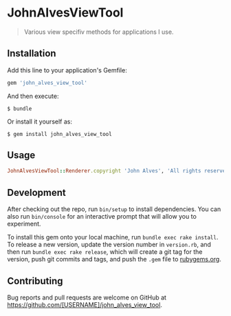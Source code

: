 # JohnAlvesViewTool

> Various view specifiv methods for applications I use.

## Installation

Add this line to your application's Gemfile:

```ruby
gem 'john_alves_view_tool'
```

And then execute:

    $ bundle

Or install it yourself as:

    $ gem install john_alves_view_tool

## Usage
```ruby
JohnAlvesViewTool::Renderer.copyright 'John Alves', 'All rights reserved'
```

## Development

After checking out the repo, run `bin/setup` to install dependencies. You can also run `bin/console` for an interactive prompt that will allow you to experiment.

To install this gem onto your local machine, run `bundle exec rake install`. To release a new version, update the version number in `version.rb`, and then run `bundle exec rake release`, which will create a git tag for the version, push git commits and tags, and push the `.gem` file to [rubygems.org](https://rubygems.org).

## Contributing

Bug reports and pull requests are welcome on GitHub at https://github.com/[USERNAME]/john_alves_view_tool.
